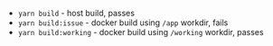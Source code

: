 - `yarn build` - host build, passes
- `yarn build:issue` - docker build using `/app` workdir, fails
- `yarn build:working` - docker build using `/working` workdir, passes
